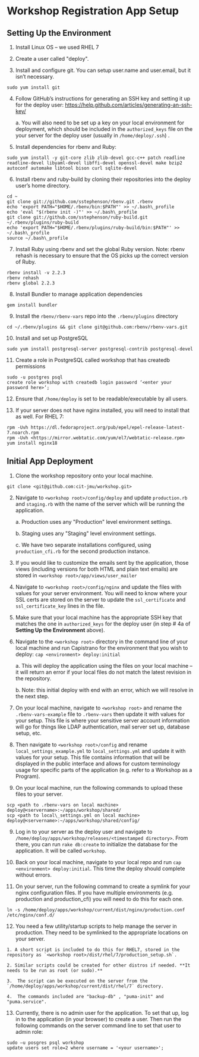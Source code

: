 Workshop Registration App Setup
===============================

Setting Up the Environment
--------------------------

1.  Install Linux OS – we used RHEL 7

2.  Create a user called "deploy".

3.  Install and configure git. You can setup user.name and user.email, but it isn’t necessary.
```
sudo yum install git
```
4.  Follow GitHub’s instructions for generating an SSH key and setting it up for the deploy user: <https://help.github.com/articles/generating-an-ssh-key/>

    a.  You will also need to be set up a key on your local environment for deployment, which should be included in the `authorized_keys` file on the your server for the deploy user (usually in `/home/deploy/.ssh`) .

5.  Install dependencies for rbenv and Ruby:
```
sudo yum install -y git-core zlib zlib-devel gcc-c++ patch readline readline-devel libyaml-devel libffi-devel openssl-devel make bzip2 autoconf automake libtool bison curl sqlite-devel
```
6.  Install rbenv and ruby-build by cloning their repositories into the deploy user’s home directory.
```
cd ~
git clone git://github.com/sstephenson/rbenv.git .rbenv
echo 'export PATH="$HOME/.rbenv/bin:$PATH"' >> ~/.bash\_profile
echo 'eval "$(rbenv init -)"' >> ~/.bash\_profile
git clone git://github.com/sstephenson/ruby-build.git ~/.rbenv/plugins/ruby-build
echo 'export PATH="$HOME/.rbenv/plugins/ruby-build/bin:$PATH"' >> ~/.bash\_profile
source ~/.bash\_profile
```
7.  Install Ruby using rbenv and set the global Ruby version. Note: rbenv rehash is necessary to ensure that the OS picks up the correct version of Ruby.
```
rbenv install -v 2.2.3
rbenv rehash
rbenv global 2.2.3
```
8.  Install Bundler to manage application dependencies
```
gem install bundler
```
9.  Install the `rbenv/rbenv-vars` repo into the `.rbenv/plugins` directory
```
cd ~/.rbenv/plugins && git clone git@github.com:rbenv/rbenv-vars.git
```
10.  Install and set up PostgreSQL
```
sudo yum install postgresql-server postgresql-contrib postgresql-devel
```
11.  Create a role in PostgreSQL called workshop that has createdb permissions
```
sudo -u postgres psql
create role workshop with createdb login password ‘<enter your password here>’;
```
12.  Ensure that `/home/deploy` is set to be readable/executable by all users.

13.  If your server does not have nginx installed, you will need to install that as well. For RHEL 7:
```
rpm -Uvh https://dl.fedoraproject.org/pub/epel/epel-release-latest-7.noarch.rpm
rpm -Uvh <https://mirror.webtatic.com/yum/el7/webtatic-release.rpm>
yum install nginx18
```

Initial App Deployment
----------------------

1.  Clone the workshop repository onto your local machine.
```
git clone <git@github.com:cit-jmu/workshop.git>
```
2.  Navigate to `<workshop root>/config/deploy` and update `production.rb` and `staging.rb` with the name of the server which will be running the application.

    a.  Production uses any "Production" level environment settings.

    b.  Staging uses any "Staging" level environment settings.

    c.  We have two separate installations configured, using `production_cfi.rb` for the second production instance.

2.  If you would like to customize the emails sent by the application, those views (including versions for both HTML and plain text emails) are stored in `<workshop root>/app/views/user_mailer`

3.  Navigate to `<workshop root>/config/nginx` and update the files with values for your server environment. You will need to know where your SSL certs are stored on the server to update the `ssl_certificate` and `ssl_certificate_key` lines in the file.

4.  Make sure that your local machine has the appropriate SSH key that matches the one in `authorized_keys` for the deploy user (in step # 4a of **Setting Up the Environment** above).

5.  Navigate to the `<workshop root>` directory in the command line of your local machine and run Capistrano for the environment that you wish to deploy: `cap <environment> deploy:initial`

    a.  This will deploy the application using the files on your local machine – it will return an error if your local files do not match the latest revision in the repository.

    b.  Note: this initial deploy with end with an error, which we will resolve in the next step.

6.  On your local machine, navigate to `<workshop root>` and rename the `.rbenv-vars-example` file to `.rbenv-vars` then update it with values for your setup. This file is where your sensitive server account information will go for things like LDAP authentication, mail server set up, database setup, etc.

7.  Then navigate to `<workshop root>/config` and rename `local_settings_example.yml` to `local_settings.yml` and update it with values for your setup. This file contains information that will be displayed in the public interface and allows for custom terminology usage for specific parts of the application (e.g. refer to a Workshop as a Program).

8.  On your local machine, run the following commands to upload these files to your server.
```
scp <path to .rbenv-vars on local machine> deploy@<servername>:~/apps/workshop/shared/
scp <path to local\_settings.yml on local machine> deploy@<servername>:~/apps/workshop/shared/config/
```
9.  Log in to your server as the deploy user and navigate to `/home/deploy/apps/workshop/releases/<timestamped directory>`. From there, you can run `rake db:create` to initialize the database for the application. It will be called `workshop`.

10.  Back on your local machine, navigate to your local repo and run `cap <environment> deploy:initial`. This time the deploy should complete without errors.

11.  On your server, run the following command to create a symlink for your nginx configuration files. If you have multiple environments (e.g. production and production\_cfi) you will need to do this for each one.
```
ln -s /home/deploy/apps/workshop/current/dist/nginx/production.conf /etc/nginx/conf.d/
```
12.  You need a few utility/startup scripts to help manage the server in production. They need to be symlinked to the appropriate locations on your server.

    1. A short script is included to do this for RHEL7, stored in the repository as `<workshop root>/dist/rhel/7/production_setup.sh`. 
    
    2. Similar scripts could be created for other distros if needed. **It needs to be run as root (or sudo).**

    3.  The script can be executed on the server from the `/home/deploy/apps/workshop/current/dist/rhel/7` directory.

    4.  The commands included are "backup-db" , "puma-init" and "puma.service".

13.  Currently, there is no admin user for the application. To set that up, log in to the application (in your browser) to create a user. Then run the following commands on the server command line to set that user to admin role:
```
sudo –u posgres psql workshop
update users set role=2 where username = '<your username>';
```